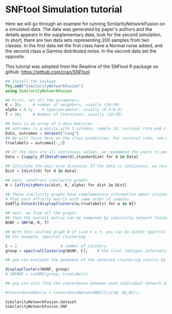 # SNFtool Simulation tutorial
 Here we will go through an example for running SimilarityNetworkFusion on a simulated data.
 The data was generated by paper's authors and the details appears in the
 supplementary data, look for the second simulation. In short, there are two
 data sets representing 200 samples from two classes. In the first data set
 the first class have a Normal noise added, and the second class a Gamma
 distributed noise. In the second data set the opposite.

 This tutorial was adopted from the Readme of the SNFtool R package on github:
 https://github.com/cran/SNFtool

 ```julia
## Install the package
Pkg.add("SimilarityNetworkFusion")
using SimilarityNetworkFusion

## First, set all the parameters:
K = 20;		# number of neighbors, usually (10~30)
alpha = 0.5;  	# hyperparameter, usually (0.3~0.8)
T = 10; 	# Number of Iterations, usually (10~20)

## Data is an array of 3 data matrices
## outcomes is a matrix with 3 columns: sample id, survival rate and class
Data, outcomes = dataset("Lung")
## We will focus here on the class prediction. For survival rate, see elsewhere.
truelabels = outcomes[:,3]

## If the data are all continuous values, we recommend the users to perform standard normalization before using SNF, though it is optional depending on the data the users want to use.  
Data = [sapply_df(DataFrame(d),standardize) for d in Data]

## Calculate the pair-wise distance; If the data is continuous, we recommend to use the function "dist2" as follows; if the data is discrete, we recommend the users to use ???""
Dist = [dist2(d) for d in Data]

## next, construct similarity graphs
W = [affinityMatrix(dist, K, alpha) for dist in Dist]

## These similarity graphs have complementary information about clusters.
# Plot each affinity matrix with same order of samples
Gadfly.hstack([displayClusters(w,truelabels) for w in W])

## next, we fuse all the graphs
## then the overall matrix can be computed by similarity network fusion(SNF):
WSNF = SNF(W, K, T)

## With this unified graph W of size n x n, you can do either spectral clustering or Kernel NMF. If you need help with further clustering, please let us know.
## for example, spectral clustering

C = 2 					# number of clusters
group = spectralClustering(WSNF, C); 	# the final subtypes information

## you can evaluate the goodness of the obtained clustering results by calculate Normalized mutual information (NMI): if NMI is close to 1, it indicates that the obtained clustering is very close to the "true" cluster information; if NMI is close to 0, it indicates the obtained clustering is not similar to the "true" cluster information.

displayClusters(WSNF, group)
# SNFNMI = calNMI(group, truelabels)

## you can also find the concordance between each individual network and the fused network

#ConcordanceMatrix = concordanceNetworkNMI(list(W, W1,W2));
```

```@docs
SimilarityNetworkFusion.dataset
SimilarityNetworkFusion.SNF
```

